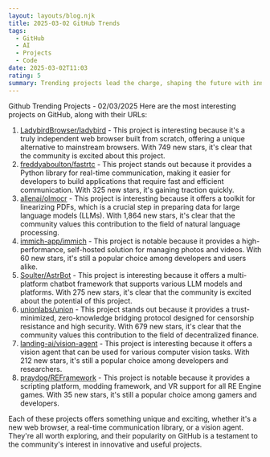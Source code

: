 ```yaml
---
layout: layouts/blog.njk
title: 2025-03-02 GitHub Trends
tags:
  - GitHub
  - AI
  - Projects
  - Code
date: 2025-03-02T11:03
rating: 5
summary: Trending projects lead the charge, shaping the future with innovation. Ladybird Browser, Fastrtc, Olmocr, Immich, AstrBot, Union, Vision Agent, and REFramework are the top projects, each offering something unique. They're gaining popularity, with thousands of new stars, a testament to the community's thirst for the new and exciting, paving the way for a future filled with possibility, where independent web browsers, real-time communication, and multi-platform chatbot frameworks are the norm, and innovation knows no bounds.
---
```

Github Trending Projects - 02/03/2025
Here are the most interesting projects on GitHub, along with their URLs:

1. [LadybirdBrowser/ladybird](https://github.com/LadybirdBrowser/ladybird "Truly independent web browser with 30,362 stars and 1,287 forks") - This project is interesting because it's a truly independent web browser built from scratch, offering a unique alternative to mainstream browsers. With 749 new stars, it's clear that the community is excited about this project.
2. [freddyaboulton/fastrtc](https://github.com/freddyaboulton/fastrtc "Python library for real-time communication with 1,660 stars and 145 forks") - This project stands out because it provides a Python library for real-time communication, making it easier for developers to build applications that require fast and efficient communication. With 325 new stars, it's gaining traction quickly.
3. [allenai/olmocr](https://github.com/allenai/olmocr "Toolkit for linearizing PDFs for LLM datasets/training with 5,283 stars and 328 forks") - This project is interesting because it offers a toolkit for linearizing PDFs, which is a crucial step in preparing data for large language models (LLMs). With 1,864 new stars, it's clear that the community values this contribution to the field of natural language processing.
4. [immich-app/immich](https://github.com/immich-app/immich "High-performance self-hosted photo and video management solution with 59,123 stars and 3,117 forks") - This project is notable because it provides a high-performance, self-hosted solution for managing photos and videos. With 60 new stars, it's still a popular choice among developers and users alike.
5. [Soulter/AstrBot](https://github.com/Soulter/AstrBot "Multi-platform LLM chatbot and development framework with 4,545 stars and 268 forks") - This project is interesting because it offers a multi-platform chatbot framework that supports various LLM models and platforms. With 275 new stars, it's clear that the community is excited about the potential of this project.
6. [unionlabs/union](https://github.com/unionlabs/union "Trust-minimized, zero-knowledge bridging protocol with 33,481 stars and 1,982 forks") - This project stands out because it provides a trust-minimized, zero-knowledge bridging protocol designed for censorship resistance and high security. With 679 new stars, it's clear that the community values this contribution to the field of decentralized finance.
7. [landing-ai/vision-agent](https://github.com/landing-ai/vision-agent "Vision agent with 3,503 stars and 395 forks") - This project is interesting because it offers a vision agent that can be used for various computer vision tasks. With 212 new stars, it's still a popular choice among developers and researchers.
8. [praydog/REFramework](https://github.com/praydog/REFramework "Scripting platform, modding framework, and VR support for all RE Engine games with 3,139 stars and 376 forks") - This project is notable because it provides a scripting platform, modding framework, and VR support for all RE Engine games. With 35 new stars, it's still a popular choice among gamers and developers.

Each of these projects offers something unique and exciting, whether it's a new web browser, a real-time communication library, or a vision agent. They're all worth exploring, and their popularity on GitHub is a testament to the community's interest in innovative and useful projects.



